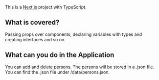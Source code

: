 This is a [Next.js](https://nextjs.org/) project with TypeScript.

## What is covered?

Passing props over components, declaring variables with types and creating interfaces and so on.

## What can you do in the Application

You can add and delete persons. The persons will be stored in a .json file. You can find the .json file under /data/persons.json.